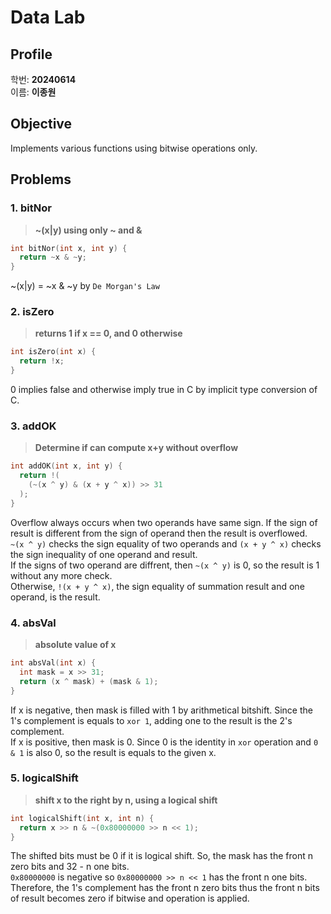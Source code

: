 # Data Lab

## Profile

학번: **20240614**  
이름: **이종원**

## Objective

Implements various functions using bitwise operations only.

## Problems

### 1. bitNor

> **~(x|y) using only ~ and &**
```c
int bitNor(int x, int y) {
  return ~x & ~y;
}
```
~(x|y) = ~x & ~y by `De Morgan's Law`

### 2. isZero

> **returns 1 if x == 0, and 0 otherwise**
```c
int isZero(int x) {
  return !x;
}
```
0 implies false and otherwise imply true in C by implicit type conversion of C.

<div style="page-break-after: always;"></div>

### 3. addOK

> **Determine if can compute x+y without overflow**
```c
int addOK(int x, int y) {
  return !(
    (~(x ^ y) & (x + y ^ x)) >> 31
  );
}
```
Overflow always occurs when two operands have same sign. If the sign of result is different from the sign of operand then the result is overflowed.  
`~(x ^ y)` checks the sign equality of two operands and `(x + y ^ x)` checks the sign inequality of one operand and result.  
If the signs of two operand are diffrent, then `~(x ^ y)` is 0, so the result is 1 without any more check.  
Otherwise, `!(x + y ^ x)`, the sign equality of summation result and one operand, is the result.

### 4. absVal

> **absolute value of x**
```c
int absVal(int x) {
  int mask = x >> 31;
  return (x ^ mask) + (mask & 1);
}
```
If x is negative, then mask is filled with 1 by arithmetical bitshift. Since the 1's complement is equals to `xor 1`, adding one to the result is the 2's complement.  
If x is positive, then mask is 0. Since 0 is the identity in `xor` operation and `0 & 1` is also 0, so the result is equals to the given x.

### 5. logicalShift
> **shift x to the right by n, using a logical shift**
```c
int logicalShift(int x, int n) {
  return x >> n & ~(0x80000000 >> n << 1);
}
```
The shifted bits must be 0 if it is logical shift. So, the mask has the front n zero bits and 32 - n one bits.  
`0x80000000` is negative so `0x80000000 >> n << 1` has the front n one bits.  
Therefore, the 1's complement has the front n zero bits thus the front n bits of result becomes zero if bitwise and operation is applied.